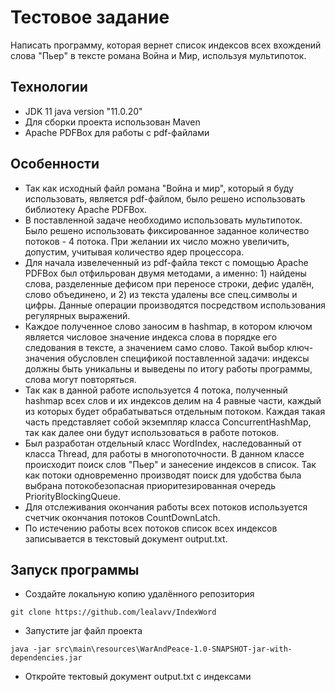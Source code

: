 # Тестовое задание 
Написать программу, которая вернет список индексов всех вхождений слова "Пьер" в тексте романа Война и Мир, используя мультипоток.

## Технологии
- JDK 11 java version "11.0.20"
- Для сборки проекта использован Maven
- Apache PDFBox для работы с pdf-файлами

## Особенности
- Так как исходный файл романа "Война и мир", который я буду использовать, является pdf-файлом, было решено использовать библиотеку Apache PDFBox.
- В поставленной задаче необходимо использовать мультипоток. Было решено использовать фиксированное заданное количество потоков - 4 потока. При желании их число можно увеличить, допустим, учитывая количество ядер процессора.
- Для начала извелеченный из pdf-файла текст с помощью Apache PDFBox был отфильрован двумя методами, а именно: 1) найдены слова, разделенные дефисом при переносе строки, дефис удалён, слово объединено, и 2) из текста удалены все спец.символы и цифры. Данные операции производятся посредством использования регулярных выражений.
- Каждое полученное слово заносим в hashmap, в котором ключом является числовое значение индекса слова в порядке его следования в тексте, а значением само слово. Такой выбор ключ-значения обусловлен спецификой поставленной задачи: индексы должны быть уникальны и выведены по итогу работы программы, слова могут повторяться.
- Так как в данной работе используется 4 потока, полученный hashmap всех слов и их индексов делим на 4 равные части, каждый из которых будет обрабатываться отдельным потоком. Каждая такая часть представляет собой экземпляр класса ConcurrentHashMap, так как далее они будут использоваться в работе потоков.
- Был разработан отдельный класс WordIndex, наследованный от класса Thread, для работы в многопоточности. В данном классе происходит поиск слов "Пьер" и занесение индексов в список. Так как потоки одновременно производят поиск для удобства была выбрана потокобезопасная приоритезированная очередь PriorityBlockingQueue.
- Для отслеживания окончания работы всех потоков используется счетчик окончания потоков CountDownLatch.
- По истечению работы всех потоков список всех индексов записывается в текстовый документ output.txt.

## Запуск программы

- Создайте локальную копию удалённого репозитория
  
```
git clone https://github.com/lealavv/IndexWord
```
- Запустите jar файл проекта
```
java -jar src\main\resources\WarAndPeace-1.0-SNAPSHOT-jar-with-dependencies.jar
```
- Откройте тектовый документ output.txt с индексами 
  


